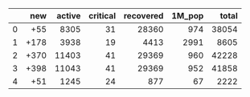 |    |   new |   active |   critical |   recovered |   1M_pop |   total |
|---:|------:|---------:|-----------:|------------:|---------:|--------:|
|  0 |   +55 |     8305 |         31 |       28360 |      974 |   38054 |
|  1 |  +178 |     3938 |         19 |        4413 |     2991 |    8605 |
|  2 |  +370 |    11403 |         41 |       29369 |      960 |   42228 |
|  3 |  +398 |    11043 |         41 |       29369 |      952 |   41858 |
|  4 |   +51 |     1245 |         24 |         877 |       67 |    2222 |
